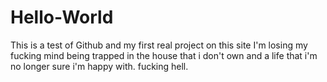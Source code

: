 # Hello-World
This is a test of Github and my first real project on this site
I'm losing my fucking mind being trapped in the house that i don't own and a life that i'm no longer sure i'm happy with.  fucking hell.
